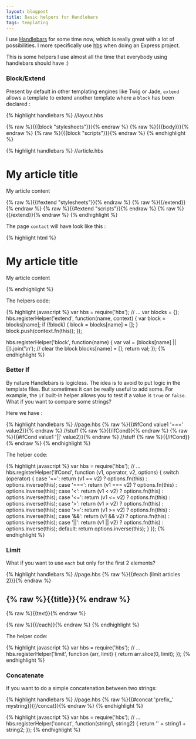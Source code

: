 ```yaml
---
layout: blogpost
title: Basic helpers for Handlebars
tags: templating
---
```


I use [Handlebars](http://handlebarsjs.com/) for some time now, which is really great with a lot of possibilities. I more specifically use [hbs](https://github.com/donpark/hbs) when doing an Express project.

This is some helpers I use almost all the time that everybody using handlebars should have :)

### Block/Extend

Present by default in other templating engines like Twig or Jade, `extend` allows a template to extend another template where a `block` has been declared :

{% highlight handlebars %}
//layout.hbs
<!doctype html>
<html>
  <head>
    <title>My title</title>
    <link rel='stylesheet' href='design.css'>
    {% raw %}{{{block "stylesheets"}}}{% endraw %}
  </head>
  <body>
    {% raw %}{{{body}}}{% endraw %}
    <script type="text/javascript" src="main.js"></script>
    {% raw %}{{{block "scripts"}}}{% endraw %}
  </body>
</html>
{% endhighlight %}

{% highlight handlebars %}
//article.hbs
<h1>My article title</h1>
<p>My article content</p>
{% raw %}{{#extend "stylesheets"}}{% endraw %}
  <link rel='stylesheet' href='article.css'>
{% raw %}{{/extend}}{% endraw %}
{% raw %}{{#extend "scripts"}}{% endraw %}
  <script type="text/javascript" src="article.js"></script>
{% raw %}{{/extend}}{% endraw %}
{% endhighlight %}

The page `contact` will have look like this :

{% highlight html %}
<!doctype html>
<html>
  <head>
    <title>My title</title>
    <link rel='stylesheet' href='design.css'>
    <link rel='stylesheet' href='article.css'>
  </head>
  <body>
    <h1>My article title</h1>
    <p>My article content</p>
    <script type="text/javascript" src="main.js"></script>
    <script type="text/javascript" src="article.js"></script>
  </body>
</html>
{% endhighlight %}

The helpers code:

{% highlight javascript %}
var hbs = require('hbs');
// ...
var blocks = {};
hbs.registerHelper('extend', function(name, context) {
  var block = blocks[name];
  if (!block) {
    block = blocks[name] = [];
  }
  block.push(context.fn(this));
});

hbs.registerHelper('block', function(name) {
  var val = (blocks[name] || []).join('\n');
  // clear the block
  blocks[name] = [];
  return val;
});
{% endhighlight %}

### Better If

By nature Handlebars is logicless. The idea is to avoid to put logic in the template files. But sometimes it can be really useful to add some. For example, the `if` built-in helper allows you to test if a value is `true` or `false`. What if you want to compare some strings?

Here we have :

{% highlight handlebars %}
//page.hbs
{% raw %}{{#ifCond value1 '===' value2}}{% endraw %}
  //stuff
{% raw %}{{/ifCond}}{% endraw %}
{% raw %}{{#ifCond value1 '||' value2}}{% endraw %}
  //stuff
{% raw %}{{/ifCond}}{% endraw %}
{% endhighlight %}

The helper code:

{% highlight javascript %}
var hbs = require('hbs');
// ...
hbs.registerHelper('ifCond', function (v1, operator, v2, options) {
  switch (operator) {
    case '==':
      return (v1 == v2) ? options.fn(this) : options.inverse(this);
    case '===':
      return (v1 === v2) ? options.fn(this) : options.inverse(this);
    case '<':
      return (v1 < v2) ? options.fn(this) : options.inverse(this);
    case '<=':
      return (v1 <= v2) ? options.fn(this) : options.inverse(this);
    case '>':
      return (v1 > v2) ? options.fn(this) : options.inverse(this);
    case '>=':
      return (v1 >= v2) ? options.fn(this) : options.inverse(this);
    case '&&':
      return (v1 && v2) ? options.fn(this) : options.inverse(this);
    case '||':
      return (v1 || v2) ? options.fn(this) : options.inverse(this);
    default:
      return options.inverse(this);
  }
});
{% endhighlight %}

### Limit

What if you want to use `each` but only for the first 2 elements?

{% highlight handlebars %}
//page.hbs
{% raw %}{{#each (limit articles 2)}}{% endraw %}
  <h2>{% raw %}{{title}}{% endraw %}</h2>
  <p>{% raw %}{{text}}{% endraw %}</p>
{% raw %}{{/each}}{% endraw %}
{% endhighlight %}

The helper code:

{% highlight javascript %}
var hbs = require('hbs');
// ...
hbs.registerHelper('limit', function (arr, limit) {
  return arr.slice(0, limit);
});
{% endhighlight %}

### Concatenate

If you want to do a simple concatenation between two strings:

{% highlight handlebars %}
//page.hbs
{% raw %}{{#concat 'prefix_' mystring}}{{/concat}}{% endraw %}
{% endhighlight %}

{% highlight javascript %}
var hbs = require('hbs');
// ...
hbs.registerHelper('concat', function(string1, string2) {
  return '' + string1 + string2;
});
{% endhighlight %}
